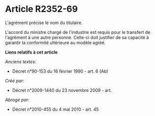 # Article R2352-69

L'agrément précise le nom du titulaire.

L'accord du ministre chargé de l'industrie est requis pour le transfert de l'agrément à une autre personne. Celle-ci doit
justifier de sa capacité à garantir la conformité ultérieure au modèle agréé.

**Liens relatifs à cet article**

_Anciens textes_:

  - Décret n°90-153 du 16 février 1990 - art. 6 (Ab)

_Créé par_:

  - Décret n°2009-1440 du 23 novembre 2009 - art.

_Abrogé par_:

  - Décret n°2010-455 du 4 mai 2010 - art. 45
